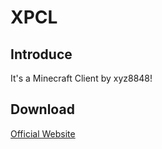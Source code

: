 # XPCL
## Introduce
It's a Minecraft Client by xyz8848!
## Download
[Official Website](https://xpcl.xyz8848.com/)
